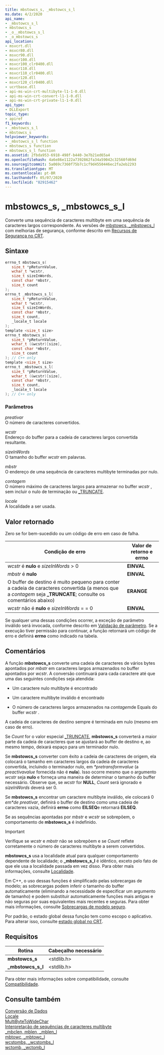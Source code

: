 ```yaml
---
title: mbstowcs_s, _mbstowcs_s_l
ms.date: 4/2/2020
api_name:
- _mbstowcs_s_l
- mbstowcs_s
- _o__mbstowcs_s_l
- _o_mbstowcs_s
api_location:
- msvcrt.dll
- msvcr80.dll
- msvcr90.dll
- msvcr100.dll
- msvcr100_clr0400.dll
- msvcr110.dll
- msvcr110_clr0400.dll
- msvcr120.dll
- msvcr120_clr0400.dll
- ucrtbase.dll
- api-ms-win-crt-multibyte-l1-1-0.dll
- api-ms-win-crt-convert-l1-1-0.dll
- api-ms-win-crt-private-l1-1-0.dll
api_type:
- DLLExport
topic_type:
- apiref
f1_keywords:
- _mbstowcs_s_l
- mbstowcs_s
helpviewer_keywords:
- _mbstowcs_s_l function
- mbstowcs_s function
- mbstowcs_s_l function
ms.assetid: 2fbda953-6918-498f-b440-3e7b21ed65a4
ms.openlocfilehash: 4a6e86e1122a7392862fa34a59042c32560fd69d
ms.sourcegitcommit: 5a069c7360f75b7c1cf9d4550446ec2fa2eb2293
ms.translationtype: MT
ms.contentlocale: pt-BR
ms.lasthandoff: 05/07/2020
ms.locfileid: "82915462"
---
```

# <a name="mbstowcs_s-_mbstowcs_s_l"></a>mbstowcs_s, _mbstowcs_s_l

Converte uma sequência de caracteres multibyte em uma sequência de caracteres largos correspondente. As versões de [mbstowcs, _mbstowcs_l](mbstowcs-mbstowcs-l.md) com melhorias de segurança, conforme descrito em [Recursos de Segurança no CRT](../../c-runtime-library/security-features-in-the-crt.md).

## <a name="syntax"></a>Sintaxe

```C
errno_t mbstowcs_s(
   size_t *pReturnValue,
   wchar_t *wcstr,
   size_t sizeInWords,
   const char *mbstr,
   size_t count
);
errno_t _mbstowcs_s_l(
   size_t *pReturnValue,
   wchar_t *wcstr,
   size_t sizeInWords,
   const char *mbstr,
   size_t count,
   _locale_t locale
);
template <size_t size>
errno_t mbstowcs_s(
   size_t *pReturnValue,
   wchar_t (&wcstr)[size],
   const char *mbstr,
   size_t count
); // C++ only
template <size_t size>
errno_t _mbstowcs_s_l(
   size_t *pReturnValue,
   wchar_t (&wcstr)[size],
   const char *mbstr,
   size_t count,
   _locale_t locale
); // C++ only
```

### <a name="parameters"></a>Parâmetros

*preativar*<br/>
O número de caracteres convertidos.

*wcstr*<br/>
Endereço do buffer para a cadeia de caracteres largos convertida resultante.

*sizeInWords*<br/>
O tamanho do buffer *wcstr* em palavras.

*mbstr*<br/>
O endereço de uma sequência de caracteres multibyte terminadas por nulo.

*contagem*<br/>
O número máximo de caracteres largos para armazenar no buffer *wcstr* , sem incluir o nulo de terminação ou [_TRUNCATE](../../c-runtime-library/truncate.md).

*locale*<br/>
A localidade a ser usada.

## <a name="return-value"></a>Valor retornado

Zero se for bem-sucedido ou um código de erro em caso de falha.

|Condição de erro|Valor de retorno e **errno**|
|---------------------|------------------------------|
|*wcstr* é **nulo** e *sizeInWords* > 0|**EINVAL**|
|*mbstr* é **nulo**|**EINVAL**|
|O buffer de destino é muito pequeno para conter a cadeia de caracteres convertida (a menos que a *contagem* seja **_TRUNCATE**; consulte os comentários abaixo)|**ERANGE**|
|*wcstr* não é **nulo** e *sizeInWords* = = 0|**EINVAL**|

Se qualquer uma dessas condições ocorrer, a exceção de parâmetro inválido será invocada, conforme descrito em [Validação de parâmetro](../../c-runtime-library/parameter-validation.md). Se a execução tiver permissão para continuar, a função retornará um código de erro e definirá **errno** como indicado na tabela.

## <a name="remarks"></a>Comentários

A função **mbstowcs_s** converte uma cadeia de caracteres de vários bytes apontados por *mbstr* em caracteres largos armazenados no buffer apontados por *wcstr*. A conversão continuará para cada caractere até que uma das seguintes condições seja atendida:

- Um caractere nulo multibyte é encontrado

- Um caractere multibyte inválido é encontrado

- O número de caracteres largos armazenados na *contagem*de Equals do buffer *wcstr* .

A cadeia de caracteres de destino sempre é terminada em nulo (mesmo em caso de erro).

Se *Count* for o valor especial [_TRUNCATE](../../c-runtime-library/truncate.md), **mbstowcs_s** converterá a maior parte da cadeia de caracteres que se ajustará ao buffer de destino e, ao mesmo tempo, deixará espaço para um terminador nulo.

Se **mbstowcs_s** converter com êxito a cadeia de caracteres de origem, ela colocará o tamanho em caracteres largos da cadeia de caracteres convertida, incluindo o terminador nulo, em *&#42;pretransformvalue* (a *preactivavalue* fornecida não é **nula**). Isso ocorre mesmo que o argumento *wcstr* seja **nulo** e forneça uma maneira de determinar o tamanho do buffer necessário. Observe que, se *wcstr* for **NULL**, *Count* será ignorado e *sizeInWords* deverá ser 0.

Se **mbstowcs_s** encontrar um caractere multibyte inválido, ele colocará 0 *em&#42;de preativar*, definirá o buffer de destino como uma cadeia de caracteres vazia, definirá **errno** como **EILSEQ**e retornará **EILSEQ**.

Se as sequências apontadas por *mbstr* e *wcstr* se sobrepõem, o comportamento de **mbstowcs_s** é indefinido.

> [!IMPORTANT]
> Verifique se *wcstr* e *mbstr* não se sobrepõem e se *Count* reflete corretamente o número de caracteres multibyte a serem convertidos.

**mbstowcs_s** usa a localidade atual para qualquer comportamento dependente de localidade; o **_mbstowcs_s_l** é idêntico, exceto pelo fato de que ele usa a localidade passada em vez disso. Para obter mais informações, consulte [Localidade](../../c-runtime-library/locale.md).

Em C++, o uso dessas funções é simplificado pelas sobrecargas de modelo; as sobrecargas podem inferir o tamanho do buffer automaticamente (eliminando a necessidade de especificar um argumento de tamanho) e podem substituir automaticamente funções mais antigas e não seguras por suas equivalentes mais recentes e seguras. Para obter mais informações, consulte [Sobrecargas de modelo seguro](../../c-runtime-library/secure-template-overloads.md).

Por padrão, o estado global dessa função tem como escopo o aplicativo. Para alterar isso, consulte [estado global no CRT](../global-state.md).

## <a name="requirements"></a>Requisitos

|Rotina|Cabeçalho necessário|
|-------------|---------------------|
|**mbstowcs_s**|\<stdlib.h>|
|**_mbstowcs_s_l**|\<stdlib.h>|

Para obter mais informações sobre compatibilidade, consulte [Compatibilidade](../../c-runtime-library/compatibility.md).

## <a name="see-also"></a>Consulte também

[Conversão de Dados](../../c-runtime-library/data-conversion.md)<br/>
[Locale](../../c-runtime-library/locale.md)<br/>
[MultiByteToWideChar](/windows/win32/api/stringapiset/nf-stringapiset-multibytetowidechar)<br/>
[Interpretação de sequências de caracteres multibyte](../../c-runtime-library/interpretation-of-multibyte-character-sequences.md)<br/>
[_mbclen, mblen, _mblen_l](mbclen-mblen-mblen-l.md)<br/>
[mbtowc, _mbtowc_l](mbtowc-mbtowc-l.md)<br/>
[wcstombs, _wcstombs_l](wcstombs-wcstombs-l.md)<br/>
[wctomb, _wctomb_l](wctomb-wctomb-l.md)<br/>

